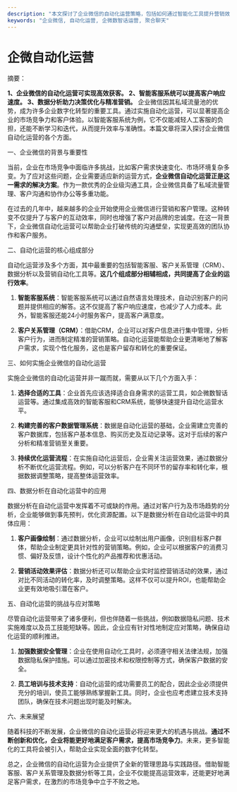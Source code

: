```yaml
---
description: "本文探讨了企业微信的自动化运营策略，包括如何通过智能化工具提升营销效率、优化客户沟通和提高工作协同能力。"
keywords: "企业微信, 自动化运营, 企微数智话运营, 聚合聊天"
---
```

# 企微自动化运营

摘要：

**1、企业微信的自动化运营可实现高效获客。 2、智能客服系统可以提高客户响应速度。 3、数据分析助力决策优化与精准营销。** 企业微信因其私域流量池的优势，成为许多企业数字化转型的重要工具。通过实施自动化运营，可以显著提高企业的市场竞争力和客户体验。以智能客服系统为例，它不仅能减轻人工客服的负担，还能不断学习和迭代，从而提升效率与准确性。本篇文章将深入探讨企业微信自动化运营的各个方面。

一、企业微信的背景与重要性

当前，企业在市场竞争中面临许多挑战，比如客户需求快速变化、市场环境复杂多变。为了应对这些问题，企业需要适应新的运营方式，**企业微信自动化运营正是这一需求的解决方案**。作为一款优秀的企业级沟通工具，企业微信具备了私域流量管理、客户沟通和协作办公等多重功能。

在过去的几年中，越来越多的企业开始使用企业微信进行营销和客户管理。这种转变不仅提升了与客户的互动效率，同时也增强了客户对品牌的忠诚度。在这一背景下，企业微信自动化运营可以帮助企业打破传统的沟通壁垒，实现更高效的团队协作和客户服务。

二、自动化运营的核心组成部分

自动化运营涉及多个方面，其中最重要的包括智能客服、客户关系管理（CRM）、数据分析以及营销自动化工具等。**这几个组成部分相辅相成，共同提高了企业的运行效率**。

1. **智能客服系统**：智能客服系统可以通过自然语言处理技术，自动识别客户的问题并提供相应的解答。这不仅提高了客户响应速度，也减少了人力成本。此外，智能客服还能24小时服务客户，提高客户满意度。

2. **客户关系管理（CRM）**：借助CRM，企业可以对客户信息进行集中管理，分析客户行为，进而制定精准的营销策略。自动化运营能帮助企业更清晰地了解客户需求，实现个性化服务，这也是客户留存和转化的重要保证。

三、如何实施企业微信的自动化运营

实施企业微信的自动化运营并非一蹴而就，需要从以下几个方面入手：

1. **选择合适的工具**：企业首先应该选择适合自身需求的运营工具，如企微数智话运营等。通过集成高效的智能客服和CRM系统，能够快速提升自动化运营水平。

2. **构建完善的客户数据管理系统**：数据是自动化运营的基础，企业需建立完善的客户数据库，包括客户基本信息、购买历史及互动记录等。这对于后续的客户分析和精准营销至关重要。

3. **持续优化运营流程**：在实施自动化运营后，企业需关注运营效果，通过数据分析不断优化运营流程。例如，可以分析客户在不同环节的留存率和转化率，根据数据调整策略，提高整体运营效率。

四、数据分析在自动化运营中的应用

数据分析在自动化运营中发挥着不可或缺的作用。通过对客户行为及市场趋势的分析，企业能够做到事先预判，优化资源配置。以下是数据分析在自动化运营中的具体应用：

1. **客户画像绘制**：通过数据分析，企业可以绘制出用户画像，识别目标客户群体，帮助企业制定更具针对性的营销策略。例如，企业可以根据客户的消费习惯、偏好及反馈，设计个性化的产品推荐和优惠活动。

2. **营销活动效果评估**：数据分析还可以帮助企业实时监控营销活动的效果，通过对比不同活动的转化率，及时调整策略。这样不仅可以提升ROI，也能帮助企业更有效地吸引潜在客户。

五、自动化运营的挑战与应对策略

尽管自动化运营带来了诸多便利，但也伴随着一些挑战，例如数据隐私问题、技术实施难度以及员工技能短缺等。因此，企业应有针对性地制定应对策略，确保自动化运营的顺利推进。

1. **加强数据安全管理**：企业在使用自动化工具时，必须遵守相关法律法规，加强数据隐私保护措施。可以通过加密技术和权限控制等方式，确保客户数据的安全。

2. **员工培训与技术支持**：自动化运营的成功需要员工的配合，因此企业必须提供充分的培训，使员工能够熟练掌握新工具。同时，企业也应考虑建立技术支持团队，确保在技术问题出现时能及时解决。

六、未来展望

随着科技的不断发展，企业微信的自动化运营必将迎来更大的机遇与挑战。**通过不断创新和优化，企业将能更好地满足客户需求，提高市场竞争力**。未来，更多智能化的工具将会被引入，帮助企业实现全面的数字化转型。

总之，企业微信的自动化运营为企业提供了全新的管理思路与实践路径。借助智能客服、客户关系管理及数据分析等工具，企业不仅能提高运营效率，还能更好地满足客户需求，在激烈的市场竞争中立于不败之地。
